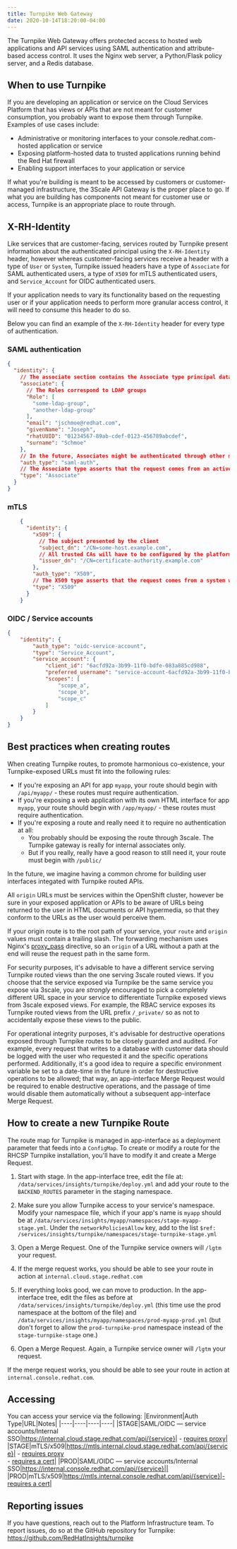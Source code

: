 ```yaml
---
title: Turnpike Web Gateway
date: 2020-10-14T18:20:00-04:00
---
```


The Turnpike Web Gateway offers protected access to hosted web applications and API services using SAML authentication
and attribute-based access control. It uses the Nginx web server, a Python/Flask policy server, and a Redis database.

When to use Turnpike
--------------------

If you are developing an application or service on the Cloud Services Platform that has views or APIs that are not
meant for customer consumption, you probably want to expose them through Turnpike. Examples of use cases include:

* Administrative or monitoring interfaces to your console.redhat.com-hosted application or service
* Exposing platform-hosted data to trusted applications running behind the Red Hat firewall
* Enabling support interfaces to your application or service

If what you're building is meant to be accessed by customers or customer-managed infrastructure, the 3Scale API Gateway
is the proper place to go. If what you are building has components not meant for customer use or access, Turnpike is an
appropriate place to route through.


X-RH-Identity
-------------

Like services that are customer-facing, services routed by Turnpike present information about the authenticated
principal using the `X-RH-Identity` header, however whereas customer-facing services receive a header with a type of
`User` or `System`, Turnpike issued headers have a type of `Associate` for SAML authenticated users, a type of `X509`
for mTLS authenticated users, and `Service_Account` for OIDC authenticated users.

If your application needs to vary its functionality based on the requesting user or if your application needs to
perform more granular access control, it will need to consume this header to do so.

Below you can find an example of the `X-RH-Identity` header for every type of authentication.

### SAML authentication

```json
{
  "identity": {
    // The associate section contains the Associate type principal data
    "associate": {
      // The Roles correspond to LDAP groups
      "Role": [
        "some-ldap-group",
        "another-ldap-group"
      ],
      "email": "jschmoe@redhat.com",
      "givenName": "Joseph",
      "rhatUUID": "01234567-89ab-cdef-0123-456789abcdef",
      "surname": "Schmoe"
    },
    // In the future, Associates might be authenticated through other means
    "auth_type": "saml-auth",
    // The Associate type asserts that the request comes from an active Red Hat employee
    "type": "Associate"
  }
}
```

### mTLS

```json
    {
      "identity": {
        "x509": {
          // The subject presented by the client
          "subject_dn": "/CN=some-host.example.com",
          // All trusted CAs will have to be configured by the platform team at the edge
          "issuer_dn": "/CN=certificate-authority.example.com"
        },
        "auth_type": "X509",
        // The X509 type asserts that the request comes from a system with a trusted x.509 certificate
        "type": "X509"
      }
    }
```

### OIDC / Service accounts

```json
{
    "identity": {
        "auth_type": "oidc-service-account",
        "type": "Service_Account",
        "service_account": {
            "client_id": "6acfd92a-3b99-11f0-bdfe-083a885cd988",
            "preferred_username": "service-account-6acfd92a-3b99-11f0-bdfe-083a885cd988",
            "scopes": [
                "scope_a",
                "scope_b",
                "scope_c"
            ]
        }
    }
}
```

Best practices when creating routes
-----------------------------------

When creating Turnpike routes, to promote harmonious co-existence, your Turnpike-exposed URLs must fit into the
following rules:

* If you're exposing an API for app `myapp`, your route should begin with `/api/myapp/` - these routes must require
  authentication.
* If you're exposing a web application with its own HTML interface for app `myapp`, your route should begin with
  `/app/myapp/` - these routes must require authentication.
* If you're exposing a route and really need it to require no authentication at all:
  * You probably should be exposing the route through 3scale. The Turnpike gateway is really for internal associates
    only.
  * But if you really, really have a good reason to still need it, your route must begin with `/public/`

In the future, we imagine having a common chrome for building user interfaces integated with Turnpike routed APIs.

All `origin` URLs must be services within the OpenShift cluster, however be sure in your exposed application or APIs
to be aware of URLs being returned to the user in HTML documents or API hypermedia, so that they conform to the URLs as
the user would perceive them.

If your origin route is to the root path of your service, your `route` and `origin` values must contain a trailing
slash. The forwarding mechanism uses Nginx's [proxy_pass][proxy_pass] directive, so an `origin` of a URL without a path
at the end will reuse the request path in the same form.

For security purposes, it's advisable to have a different service serving Turnpike routed views than the one serving
3scale routed views. If you choose that the service exposed via Turnpike be the same service you expose via 3scale, you
are _strongly_ encouraged to pick a completely different URL space in your service to differentiate Turnpike exposed
views from 3scale exposed views. For example, the RBAC service exposes its Turnpike routed views from the URL prefix
`/_private/` so as not to accidentally expose these views to the public.

For operational integrity purposes, it's advisable for destructive operations exposed through Turnpike routes to be
closely guarded and audited. For example, every request that writes to a database with customer data should be logged
with the user who requested it and the specific operations performed. Additionally, it's a good idea to require a
specific environment variable be set to a date-time in the future in order for destructive operations to be allowed;
that way, an app-interface Merge Request would be required to enable destructive operations, and the passage of time
would disable them automatically without a subsequent app-interface Merge Request.

How to create a new Turnpike Route
----------------------------------

The route map for Turnpike is managed in app-interface as a deployment parameter that feeds
into a `ConfigMap`. To create or modify a route for the RHCSP Turnpike installation, you'll
have to modify it and create a Merge Request.

1. Start with stage. In the app-interface tree, edit the file at:
   `/data/services/insights/turnpike/deploy.yml`
   and add your route to the `BACKEND_ROUTES` parameter in the staging namespace.

2. Make sure you allow Turnpike access to your service's namespace. Modify your namespace file, which if your app's
   name is `myapp` should be at `/data/services/insights/myapp/namespaces/stage-myapp-stage.yml`. Under the
   `networkPoliciesAllow` key, add to the list `$ref: /services/insights/turnpike/namespaces/stage-turnpike-stage.yml`

3. Open a Merge Request. One of the Turnpike service owners will `/lgtm` your request.

4. If the merge request works, you should be able to see your route in action at `internal.cloud.stage.redhat.com`

5. If everything looks good, we can move to production. In the app-interface tree, edit the files as before at
   `/data/services/insights/turnpike/deploy.yml` (this time use the prod namespace at the bottom of the file) and
   `/data/services/insights/myapp/namespaces/prod-myapp-prod.yml` (but don't forget to allow the `prod-turnpike-prod`
   namespace instead of the `stage-turnpike-stage` one.)

6. Open a Merge Request. Again, a Turnpike service owner will `/lgtm` your request.

If the merge request works, you should be able to see your route in action at `internal.console.redhat.com`.

Accessing
---------

You can access your service via the following:
|Environment|Auth Type|URL|Notes|
|----|----|----|----|
|STAGE|SAML/OIDC — service accounts/Internal SSO|https://internal.cloud.stage.redhat.com/api/{service}| - [requires proxy](https://redhat.service-now.com/help?id=kb_article_view&sysparm_article=KB0006375)|
|STAGE|mTLS/x509|https://mtls.internal.cloud.stage.redhat.com/api/{service}| - [requires proxy](https://redhat.service-now.com/help?id=kb_article_view&sysparm_article=KB0006375)<br />- [requires a cert](https://core-platform-apps.pages.redhat.com/docs/dev/using-the-platform/x509-certificate.html)|
|PROD|SAML/OIDC — service accounts/Internal SSO|https://internal.console.redhat.com/api/{service}||
|PROD|mTLS/x509|https://mtls.internal.console.redhat.com/api/{service}|- [requires a cert](https://core-platform-apps.pages.redhat.com/docs/dev/using-the-platform/x509-certificate.html)|

Reporting issues
----------------

If you have questions, reach out to the Platform Infrastructure team. To report issues, do so at the GitHub repository
for Turnpike: https://github.com/RedHatInsights/turnpike


[auth_request]: https://docs.nginx.com/nginx/admin-guide/security-controls/configuring-subrequest-authentication/
[flask]: https://flask.palletsprojects.com/en/1.1.x/
[proxy_pass]: https://nginx.org/en/docs/http/ngx_http_proxy_module.html#proxy_pass
